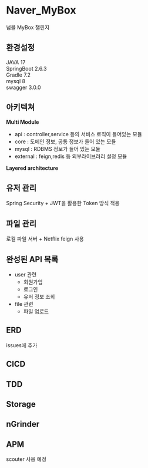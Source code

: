 # Naver_MyBox
넘블 MyBox 챌린지


## 환경설정
JAVA 17 \
SpringBoot 2.6.3 \
Gradle 7.2 \
mysql 8 \
swagger 3.0.0


## 아키텍쳐 
**Multi Module** 
- api : controller,service 등의 서비스 로직이 들어있는 모듈
- core : 도메인 정보, 공통 정보가 들어 있는 모듈
- mysql : RDBMS 정보가 들어 있는 모듈
- external : feign,redis 등 외부라이브러리 설정 모듈 

**Layered architecture**

## 유저 관리 
Spring Security + JWT을 활용한 Token 방식 적용

## 파일 관리
로컬 파일 서버 + Netflix feign 사용

## 완성된 API 목록
- user 관련
  - 회원가입
  - 로그인
  - 유저 정보 조회
- file 관련
  - 파일 업로드
  
## ERD
issues에 추가

## CICD

## TDD

## Storage

## nGrinder

## APM
scouter 사용 예정
